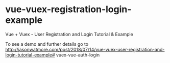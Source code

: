 # vue-vuex-registration-login-example

Vue + Vuex - User Registration and Login Tutorial & Example

To see a demo and further details go to http://jasonwatmore.com/post/2018/07/14/vue-vuex-user-registration-and-login-tutorial-example#   v u e x - v u e - a u t h - l o g i n  
 